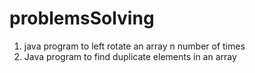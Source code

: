 # problemsSolving
1. java program to left rotate an array n number of times
2. Java program to find duplicate elements in an array
